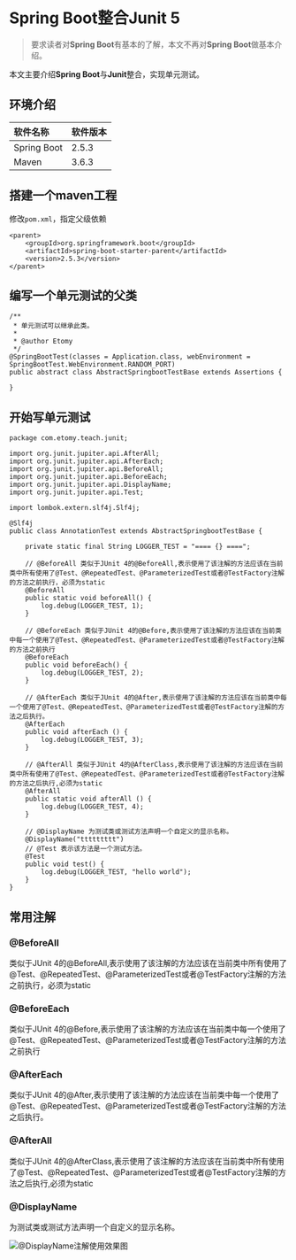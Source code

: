 # Spring Boot整合Junit 5

> 要求读者对**Spring Boot**有基本的了解，本文不再对**Spring Boot**做基本介绍。

本文主要介绍**Spring Boot**与**Junit**整合，实现单元测试。

## 环境介绍

|软件名称|软件版本|
|:--|:--|
|Spring Boot|2.5.3|
|Maven|3.6.3|

## 搭建一个maven工程

修改`pom.xml`，指定父级依赖

```
<parent>
	<groupId>org.springframework.boot</groupId>
	<artifactId>spring-boot-starter-parent</artifactId>
	<version>2.5.3</version>
</parent>
```

## 编写一个单元测试的父类

```
/**
 * 单元测试可以继承此类。
 * 
 * @author Etomy
 */
@SpringBootTest(classes = Application.class, webEnvironment = SpringBootTest.WebEnvironment.RANDOM_PORT)
public abstract class AbstractSpringbootTestBase extends Assertions {
	
}
```

## 开始写单元测试

```
package com.etomy.teach.junit;

import org.junit.jupiter.api.AfterAll;
import org.junit.jupiter.api.AfterEach;
import org.junit.jupiter.api.BeforeAll;
import org.junit.jupiter.api.BeforeEach;
import org.junit.jupiter.api.DisplayName;
import org.junit.jupiter.api.Test;

import lombok.extern.slf4j.Slf4j;

@Slf4j
public class AnnotationTest extends AbstractSpringbootTestBase {
	
	private static final String LOGGER_TEST = "==== {} ====";

	// @BeforeAll 类似于JUnit 4的@BeforeAll,表示使用了该注解的方法应该在当前类中所有使用了@Test、@RepeatedTest、@ParameterizedTest或者@TestFactory注解的方法之前执行，必须为static
	@BeforeAll
	public static void beforeAll() {
		log.debug(LOGGER_TEST, 1);
	}
	
	// @BeforeEach 类似于JUnit 4的@Before,表示使用了该注解的方法应该在当前类中每一个使用了@Test、@RepeatedTest、@ParameterizedTest或者@TestFactory注解的方法之前执行
	@BeforeEach
	public void beforeEach() {
		log.debug(LOGGER_TEST, 2);
	}
	
	// @AfterEach 类似于JUnit 4的@After,表示使用了该注解的方法应该在当前类中每一个使用了@Test、@RepeatedTest、@ParameterizedTest或者@TestFactory注解的方法之后执行。
	@AfterEach 
	public void afterEach () {
		log.debug(LOGGER_TEST, 3);
	}
		
	// @AfterAll 类似于JUnit 4的@AfterClass,表示使用了该注解的方法应该在当前类中所有使用了@Test、@RepeatedTest、@ParameterizedTest或者@TestFactory注解的方法之后执行,必须为static
	@AfterAll 
	public static void afterAll () {
		log.debug(LOGGER_TEST, 4);
	}

	// @DisplayName 为测试类或测试方法声明一个自定义的显示名称。
	@DisplayName("ttttttttt")
	// @Test 表示该方法是一个测试方法。
	@Test
	public void test() {
		log.debug(LOGGER_TEST, "hello world");
	}
}
```

## 常用注解

### @BeforeAll

类似于JUnit 4的@BeforeAll,表示使用了该注解的方法应该在当前类中所有使用了@Test、@RepeatedTest、@ParameterizedTest或者@TestFactory注解的方法之前执行，必须为static

### @BeforeEach

类似于JUnit 4的@Before,表示使用了该注解的方法应该在当前类中每一个使用了@Test、@RepeatedTest、@ParameterizedTest或者@TestFactory注解的方法之前执行

### @AfterEach

类似于JUnit 4的@After,表示使用了该注解的方法应该在当前类中每一个使用了@Test、@RepeatedTest、@ParameterizedTest或者@TestFactory注解的方法之后执行。

### @AfterAll

类似于JUnit 4的@AfterClass,表示使用了该注解的方法应该在当前类中所有使用了@Test、@RepeatedTest、@ParameterizedTest或者@TestFactory注解的方法之后执行,必须为static

### @DisplayName

为测试类或测试方法声明一个自定义的显示名称。

![@DisplayName注解使用效果图](https://img-blog.csdnimg.cn/82c822b17e2d4fff9dbce30e68de4b1a.png#pic_left "@DisplayName注解使用效果图")




